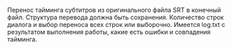 Перенос тайминга субтитров из оригинального файла SRT в конечный файл. Структура перевода должна быть сохранения. Количество строк диалога и выбор переноса всех строк или выборочно. Имеется log.txt с результатом выполнения работы, какие есть ошибки и совпадения тайминга.
